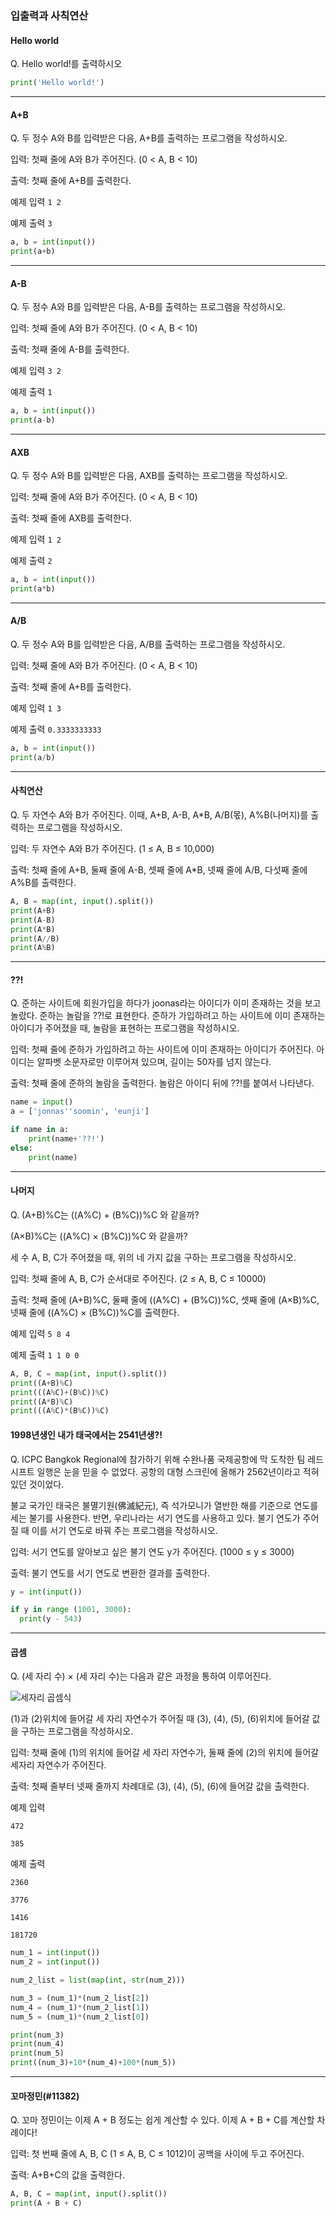 ### 입출력과 사칙연산

#### Hello world

Q. Hello world!를 출력하시오

```python
print('Hello world!')
```
---

#### A+B

Q. 두 정수 A와 B를 입력받은 다음, A+B를 출력하는 프로그램을 작성하시오.

입력: 첫째 줄에 A와 B가 주어진다. (0 < A, B < 10)

출력: 첫째 줄에 A+B를 출력한다.

예제 입력  `1 2`

예제 출력  `3`

```python
a, b = int(input())
print(a+b)
```
---

#### A-B

Q. 두 정수 A와 B를 입력받은 다음, A-B를 출력하는 프로그램을 작성하시오.

입력: 첫째 줄에 A와 B가 주어진다. (0 < A, B < 10)

출력: 첫째 줄에 A-B를 출력한다.

예제 입력  `3 2`

예제 출력  `1`

```python
a, b = int(input())
print(a-b)
```
---
#### AXB

Q. 두 정수 A와 B를 입력받은 다음, AXB를 출력하는 프로그램을 작성하시오.

입력: 첫째 줄에 A와 B가 주어진다. (0 < A, B < 10)

출력: 첫째 줄에 AXB를 출력한다.

예제 입력  `1 2`

예제 출력  `2`

```python
a, b = int(input())
print(a*b)
```
---
#### A/B

Q. 두 정수 A와 B를 입력받은 다음, A/B를 출력하는 프로그램을 작성하시오.

입력: 첫째 줄에 A와 B가 주어진다. (0 < A, B < 10)

출력: 첫째 줄에 A+B를 출력한다.

예제 입력  `1 3`

예제 출력  `0.3333333333`

```python
a, b = int(input())
print(a/b)
```
---
#### 사칙연산

Q. 두 자연수 A와 B가 주어진다. 이때, A+B, A-B, A*B, A/B(몫), A%B(나머지)를 출력하는 프로그램을 작성하시오. 

입력: 두 자연수 A와 B가 주어진다. (1 ≤ A, B ≤ 10,000)

출력: 첫째 줄에 A+B, 둘째 줄에 A-B, 셋째 줄에 A*B, 넷째 줄에 A/B, 다섯째 줄에 A%B를 출력한다.

```python
A, B = map(int, input().split())
print(A+B)
print(A-B)
print(A*B)
print(A//B)
print(A%B)
```
---
#### ??!
Q. 준하는 사이트에 회원가입을 하다가 joonas라는 아이디가 이미 존재하는 것을 보고 놀랐다. 준하는 놀람을 ??!로 표현한다. 준하가 가입하려고 하는 사이트에 이미 존재하는 아이디가 주어졌을 때, 놀람을 표현하는 프로그램을 작성하시오.

입력: 첫째 줄에 준하가 가입하려고 하는 사이트에 이미 존재하는 아이디가 주어진다. 아이디는 알파벳 소문자로만 이루어져 있으며, 길이는 50자를 넘지 않는다.

출력: 첫째 줄에 준하의 놀람을 출력한다. 놀람은 아이디 뒤에 ??!를 붙여서 나타낸다.

```python
name = input()
a = ['jonnas''soomin', 'eunji']

if name in a:
    print(name+'??!')
else:
    print(name)
```
---
#### 나머지
Q. (A+B)%C는 ((A%C) + (B%C))%C 와 같을까?

(A×B)%C는 ((A%C) × (B%C))%C 와 같을까?

세 수 A, B, C가 주어졌을 때, 위의 네 가지 값을 구하는 프로그램을 작성하시오.

입력: 첫째 줄에 A, B, C가 순서대로 주어진다. (2 ≤ A, B, C ≤ 10000)

출력: 첫째 줄에 (A+B)%C, 둘째 줄에 ((A%C) + (B%C))%C, 셋째 줄에 (A×B)%C, 넷째 줄에 ((A%C) × (B%C))%C를 출력한다.

예제 입력 `5 8 4`

예제 출력 `1 1 0 0`

```python
A, B, C = map(int, input().split())
print((A+B)%C)
print(((A%C)+(B%C))%C)
print((A*B)%C)
print(((A%C)*(B%C))%C)
```
#### 1998년생인 내가 태국에서는 2541년생?! 

Q. ICPC Bangkok Regional에 참가하기 위해 수완나품 국제공항에 막 도착한 팀 레드시프트 일행은 눈을 믿을 수 없었다. 공항의 대형 스크린에 올해가 2562년이라고 적혀 있던 것이었다.

불교 국가인 태국은 불멸기원(佛滅紀元), 즉 석가모니가 열반한 해를 기준으로 연도를 세는 불기를 사용한다. 반면, 우리나라는 서기 연도를 사용하고 있다. 불기 연도가 주어질 때 이를 서기 연도로 바꿔 주는 프로그램을 작성하시오.

입력: 서기 연도를 알아보고 싶은 불기 연도 y가 주어진다. (1000 ≤ y ≤ 3000)

출력: 불기 연도를 서기 연도로 변환한 결과를 출력한다.

```python
y = int(input())

if y in range (1001, 3000):
  print(y - 543)
  ```
---
#### 곱셈

Q. (세 자리 수) × (세 자리 수)는 다음과 같은 과정을 통하여 이루어진다.

![세자리 곱셈식](https://www.acmicpc.net/upload/images/f5NhGHVLM4Ix74DtJrwfC97KepPl27s%20(1).png)

(1)과 (2)위치에 들어갈 세 자리 자연수가 주어질 때 (3), (4), (5), (6)위치에 들어갈 값을 구하는 프로그램을 작성하시오.

입력: 첫째 줄에 (1)의 위치에 들어갈 세 자리 자연수가, 둘째 줄에 (2)의 위치에 들어갈 세자리 자연수가 주어진다.

출력: 첫째 줄부터 넷째 줄까지 차례대로 (3), (4), (5), (6)에 들어갈 값을 출력한다.

예제 입력

`472`

`385`

예제 출력

`2360`

`3776`

`1416`

`181720`

```python
num_1 = int(input())
num_2 = int(input())

num_2_list = list(map(int, str(num_2)))

num_3 = (num_1)*(num_2_list[2])
num_4 = (num_1)*(num_2_list[1])
num_5 = (num_1)*(num_2_list[0])

print(num_3)
print(num_4)
print(num_5)
print((num_3)+10*(num_4)+100*(num_5))
```
---
#### 꼬마정민(#11382)
Q.
꼬마 정민이는 이제 A + B 정도는 쉽게 계산할 수 있다. 이제 A + B + C를 계산할 차례이다!

입력: 첫 번째 줄에 A, B, C (1 ≤ A, B, C ≤ 1012)이 공백을 사이에 두고 주어진다.

출력: A+B+C의 값을 출력한다.
```py
A, B, C = map(int, input().split())
print(A + B + C)
```

